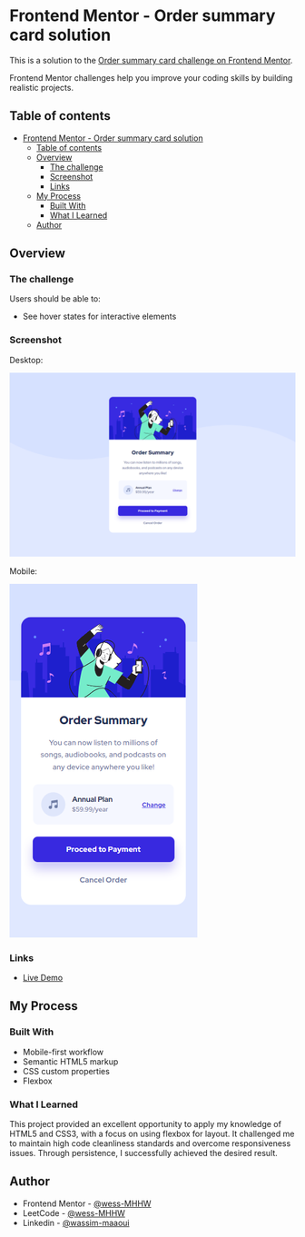 # Frontend Mentor - Order summary card solution

This is a solution to the [Order summary card challenge on Frontend Mentor](https://www.frontendmentor.io/challenges/order-summary-component-QlPmajDUj).

Frontend Mentor challenges help you improve your coding skills by building realistic projects.

## Table of contents

- [Frontend Mentor - Order summary card solution](#frontend-mentor---order-summary-card-solution)
  - [Table of contents](#table-of-contents)
  - [Overview](#overview)
    - [The challenge](#the-challenge)
    - [Screenshot](#screenshot)
    - [Links](#links)
  - [My Process](#my-process)
    - [Built With](#built-with)
    - [What I Learned](#what-i-learned)
  - [Author](#author)

## Overview

### The challenge

Users should be able to:

- See hover states for interactive elements

### Screenshot

Desktop:

![Desktop screenshot](screenshots/order-summary-component-desktop.png)

Mobile:

![Mobile screenshot](screenshots/order-summary-component-mobile.png)

### Links

- [Live Demo](https://wess-mhhw.github.io/order-summary-component/)

## My Process

### Built With

- Mobile-first workflow
- Semantic HTML5 markup
- CSS custom properties
- Flexbox

### What I Learned

This project provided an excellent opportunity to apply my knowledge of HTML5 and CSS3, with a focus on using flexbox for layout. It challenged me to maintain high code cleanliness standards and overcome responsiveness issues. Through persistence, I successfully achieved the desired result.

## Author

- Frontend Mentor - [@wess-MHHW](https://www.frontendmentor.io/profile/wess-MHHW)
- LeetCode - [@wess-MHHW](https://leetcode.com/wess-MHHW/)
- Linkedin - [@wassim-maaoui](https://www.linkedin.com/in/wassim-maaoui/)
